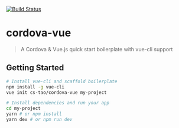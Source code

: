[![Build Status](https://travis-ci.com/CS-Tao/cordova-vue.svg?branch=master)](https://travis-ci.com/CS-Tao/cordova-vue)

# cordova-vue

> A Cordova & Vue.js quick start boilerplate with vue-cli support

## Getting Started

```bash
# Install vue-cli and scaffold boilerplate
npm install -g vue-cli
vue init cs-tao/cordova-vue my-project

# Install dependencies and run your app
cd my-project
yarn # or npm install
yarn dev # or npm run dev
```
